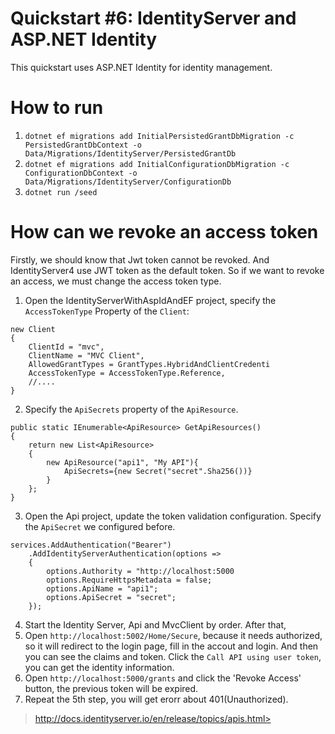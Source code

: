# Quickstart #6: IdentityServer and ASP.NET Identity

This quickstart uses ASP.NET Identity for identity management.

# How to run
1. `dotnet ef migrations add InitialPersistedGrantDbMigration -c PersistedGrantDbContext -o Data/Migrations/IdentityServer/PersistedGrantDb`
2. `dotnet ef migrations add InitialConfigurationDbMigration -c ConfigurationDbContext -o Data/Migrations/IdentityServer/ConfigurationDb`
3. `dotnet run /seed`

# How can we revoke an access token
Firstly, we should know that Jwt token cannot be revoked. And IdentityServer4 use JWT token as the default token.
So if we want to revoke an access, we must change the access token type.

1. Open the IdentityServerWithAspIdAndEF project, specify the `AccessTokenType` Property of the `Client`:
```
new Client
{
    ClientId = "mvc",
    ClientName = "MVC Client",
    AllowedGrantTypes = GrantTypes.HybridAndClientCredenti
    AccessTokenType = AccessTokenType.Reference,
    //....
}
```
2. Specify the `ApiSecrets` property of the `ApiResource`.
```
public static IEnumerable<ApiResource> GetApiResources()
{
    return new List<ApiResource>
    {
        new ApiResource("api1", "My API"){
            ApiSecrets={new Secret("secret".Sha256())}
        }
    };
}
```
3. Open the Api project, update the token validation configuration. Specify the `ApiSecret` we configured before.
```
services.AddAuthentication("Bearer")
    .AddIdentityServerAuthentication(options =>
    {
        options.Authority = "http://localhost:5000
        options.RequireHttpsMetadata = false;
        options.ApiName = "api1";
        options.ApiSecret = "secret";
    });
```
4. Start the Identity Server, Api and MvcClient by order. After that, 
5. Open `http://localhost:5002/Home/Secure`, because it needs authorized, so it will redirect to the login page, fill in the accout and login. And then you can see the claims and token. Click the `Call API using user token`, you can get the identity information.
6. Open `http://localhost:5000/grants` and click the 'Revoke Access' button, the previous token will be expired.
7. Repeat the 5th step, you will get erorr about 401(Unauthorized).

>http://docs.identityserver.io/en/release/topics/apis.html>